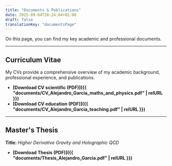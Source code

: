 ```yaml
---
title: "Documents & Publications"
date: 2025-09-04T20:24:04+02:00
draft: false
translationKey: "documentsPage" 
---
```


On this page, you can find my key academic and professional documents.

---

## Curriculum Vitae

My CVs provide a comprehensive overview of my academic background, professional experience, and publications.

* **[Download CV scientific (PDF)]({{ "documents/CV_Alejandro_Garcia_maths_and_physics.pdf" | relURL }})**
* **[Download CV education (PDF)]({{ "documents/CV_Alejandro_Garcia_teaching.pdf" | relURL }})**

---

## Master's Thesis

**Title:** *Higher Derivative Gravity and Holographic QCD*

* **[Download Thesis (PDF)]({{ "documents/Thesis_Alejandro_Garcia.pdf" | relURL }})**
